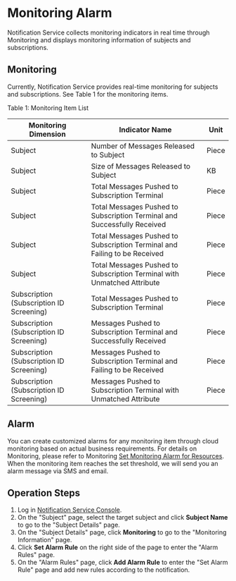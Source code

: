 # Monitoring Alarm

Notification Service collects monitoring indicators in real time through Monitoring and displays monitoring information of subjects and subscriptions.

## Monitoring

Currently, Notification Service provides real-time monitoring for subjects and subscriptions. See Table 1 for the monitoring items.

Table 1: Monitoring Item List

| Monitoring Dimension           | Indicator Name            | Unit | 
| -------------------  | ------------------- | ---- | 
| Subject   | Number of Messages Released to Subject       | Piece   | 
| Subject | Size of Messages Released to Subject     | KB   | 
| Subject  | Total Messages Pushed to Subscription Terminal  | Piece   |
| Subject  | Total Messages Pushed to Subscription Terminal and Successfully Received  | Piece   | 
| Subject  | Total Messages Pushed to Subscription Terminal and Failing to be Received   | Piece   | 
| Subject  | Total Messages Pushed to Subscription Terminal with Unmatched Attribute     | Piece   | 
| Subscription (Subscription ID Screening) | Total Messages Pushed to Subscription Terminal     | Piece   | 
| Subscription (Subscription ID Screening)  | Messages Pushed to Subscription Terminal and Successfully Received     | Piece   | 
| Subscription (Subscription ID Screening)  | Messages Pushed to Subscription Terminal and Failing to be Received    | Piece   | 
| Subscription (Subscription ID Screening) | Messages Pushed to Subscription Terminal with Unmatched Attribute    | Piece   | 


 

## Alarm

You can create customized alarms for any monitoring item through cloud monitoring based on actual business requirements. For details on Monitoring, please refer to Monitoring [Set Monitoring Alarm for Resources](https://docs.jdcloud.com/en/monitoring/add-rule). When the monitoring item reaches the set threshold, we will send you an alarm message via SMS and email.

## Operation Steps

1. Log in [Notification Service Console](https://jns-console.jdcloud.com/topics).
2. On the "Subject" page, select the target subject and click **Subject Name** to go to the "Subject Details" page.
3. On the "Subject Details" page, click **Monitoring** to go to the "Monitoring Information" page.
4. Click **Set Alarm Rule** on the right side of the page to enter the "Alarm Rules" page.
5. On the "Alarm Rules" page, click **Add Alarm Rule** to enter the "Set Alarm Rule" page and add new rules according to the notification.
